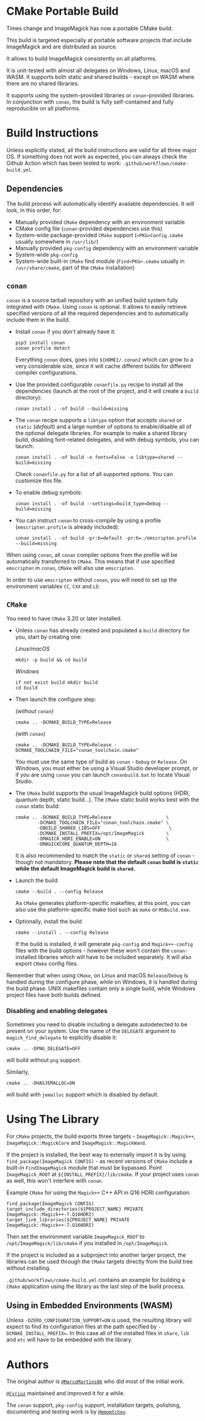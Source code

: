 # CMake Portable Build

Times change and ImageMagick has now a portable CMake build.

This build is targeted especially at portable software projects that include ImageMagick and are distributed as source.

It allows to build ImageMagick consistently on all platforms.

It is unit-tested with almost all delegates on Windows, Linux, macOS and WASM. It supports both static and shared builds - except on WASM where there are no shared libraries.

It supports using the system-provided libraries or `conan`-provided libraries. In conjunction with `conan`, the build is fully self-contained and fully reproducible on all platforms.


# Build Instructions

Unless explicitly stated, all the build instructions are valid for all three major OS. If something does not work as expected, you can always check the Github Action which has been tested to work: `.github/workflows/cmake-build.yml`.

## Dependencies

The build process will automatically identify available dependencies. It will look, in this order, for:

* Manually provided `CMake` dependency with an environment variable
* CMake config file (`conan`-provided dependencies use this)
* System-wide package-provided `CMake` support  (`<PKG>Config.cmake` usually somewhere in `/usr/lib/`)
* Manually provided `pkg-config` dependency with an environment variable
* System-wide `pkg-config`
* System-wide built-in `CMake` find module (`Find<PKG>.cmake` usually in `/usr/share/cmake`, part of the `CMake` installation)

## `conan`

`conan` is a source tarball repository with an unified build system fully integrated with `CMake`. Using `conan` is optional. It allows to easily retrieve specified versions of all the required dependencies and to automatically include them in the build.

* Install `conan` if you don't already have it:

      pip3 install conan
      conan profile detect

  Everything `conan` does, goes into `${HOME}/.conan2` which can grow to a very considerable size, since it will cache different builds for different compiler configurations.

* Use the provided configurable `conanfile.py` recipe to install all the dependencies (launch at the root of the project, and it will create a `build` directory):

      conan install . -of build --build=missing

* The `conan` recipe supports a `libtype` option that accepts `shared` or `static` (*default*) and a large number of options to enable/disable all of the optional delegate libraries. For example to make a shared library build, disabling font-related delegates, and with debug symbols, you can launch:

      conan install . -of build -o fonts=False -o libtype=shared --build=missing

  Check `conanfile.py` for a list of all supported options. You can customize this file.

* To enable debug symbols:

      conan install . -of build --settings=build_type=Debug --build=missing

* You can instruct `conan` to cross-compile by using a profile (`emscripten.profile` is already included):

      conan install . -of build -pr:b=default -pr:h=./emscripten.profile --build=missing

When using `conan`, all `conan` compiler options from the profile will be automatically transferred to `CMake`. This means that if use specified `emscripten` in `conan`, `CMake` will also use `emscripten`.

In order to use `emscripten` without `conan`, you will need to set up the environment variables `CC`, `CXX` and `LD`.

## `CMake`

You need to have `CMake` 3.20 or later installed.

* Unless `conan` has already created and populated a `build` directory for you, start by creating one:

    *Linux/macOS*

      mkdir -p build && cd build

    *Windows*

      if not exist build mkdir build
      cd build


* Then launch the configure step:

  *(without `conan`)*

      cmake .. -DCMAKE_BUILD_TYPE=Release

  *(with `conan`)*

      cmake .. -DCMAKE_BUILD_TYPE=Release -DCMAKE_TOOLCHAIN_FILE="conan_toolchain.cmake"

  You must use the same type of build as `conan` - `Debug` or `Release`. On Windows, you must either be using a Visual Studio developer prompt, or if you are using `conan` you can launch `conanbuild.bat` to locate Visual Studio.


* The `CMake` build supports the usual ImageMagick build options (HDRI, quantum depth, static build...). The `CMake` static build works best with the `conan` static build:

      cmake .. -DCMAKE_BUILD_TYPE=Release                    \
              -DCMAKE_TOOLCHAIN_FILE="conan_toolchain.cmake" \
              -DBUILD_SHARED_LIBS=OFF                         \
              -DCMAKE_INSTALL_PREFIX=/opt/ImageMagick        \
              -DMAGICK_HDRI_ENABLE=ON                        \
              -DMAGICKCORE_QUANTUM_DEPTH=16

  It is also recommended to match the `static` or `shared` setting of `conan` - though not mandatory. **Please note that the default `conan` build is `static` while the default ImageMagick build is `shared`.**

* Launch the build

      cmake --build . --config Release

  As `CMake` generates platform-specific makefiles, at this point, you can also use the platform-specific make tool such as `make` or `MSBuild.exe`.

* Optionally, install the build

      cmake --install . --config Release

  If the build is installed, it will generate `pkg-config` and `Magick++-config` files with the build options - however these won't contain the `conan`-installed libraries which will have to be included separately. It will also export `CMake` config files.

Remember that when using `CMake`, on Linux and macOS `Release`/`Debug` is handled during the configure phase, while on Windows, it is handled during the build phase. UNIX makefiles contain only a single build, while Windows project files have both builds defined.

### Disabling and enabling delegates

Sometimes you need to disable including a delegate autodetected to be present on your system. Use the name of the `DELEGATE` argument to `magick_find_delegate` to explicitly disable it:

`cmake .. -DPNG_DELEGATE=OFF`

will build without `png` support.

Similarly,

`cmake .. -DHASJEMALLOC=ON`

will build with `jemalloc` support which is disabled by default.

# Using The Library

For `CMake` projects, the build exports three targets - `ImageMagick::Magick++`, `ImageMagick::MagickCore` and `ImageMagick::MagickWand`.

If the project is installed, the best way to externally import it is by using `find_package(ImageMagick CONFIG)` - as recent versions of `CMake` include a built-in `FindImageMagick` module that must be bypassed. Point `ImageMagick_ROOT` at `${INSTALL_PREFIX}/lib/cmake`. If your project uses `conan` as well, this won't interfere with `conan`.

Example `CMake` for using the `Magick++` C++ API in Q16 HDRI configuration:

    find_package(ImageMagick CONFIG)
    target_include_directories(${PROJECT_NAME} PRIVATE ImageMagick::Magick++-7.Q16HDRI)
    target_link_libraries(${PROJECT_NAME} PRIVATE ImageMagick::Magick++-7.Q16HDRI)

Then set the environment variable `ImageMagick_ROOT` to `/opt/ImageMagick/lib/cmake` if you installed in `/opt/ImageMagick`.

If the project is included as a subproject into another larger project, the libraries can be used through the `CMake` targets directly from the build tree without installing.

`.github/workflows/cmake-build.yml` contains an example for building a `CMake` application using the library as the last step of the build process.

## Using in Embedded Environments (WASM)

Unless `-DZERO_CONFIGURATION_SUPPORT=ON` is used, the resulting library will expect to find its configuration files at the path specified by `-DCMAKE_INSTALL_PREFIX=`. In this case all of the installed files in `share`, `lib` and `etc` will have to be embedded with the library.


# Authors

The original author is [`@MarcoMartins86`](https://github.com/MarcoMartins86) who did most of the initial work.

[`@Cyriuz`](https://github.com/Cyriuz) maintained and improved it for a while.

The `conan` support, `pkg-config` support, installation targets, polishing, documenting and testing work is by [`@mmomtchev`](https://github.com/mmomtchev).

